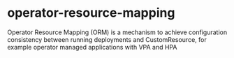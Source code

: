 # operator-resource-mapping
Operator Resource Mapping (ORM) is a mechanism to achieve configuration consistency between running deployments and CustomResource, for example operator managed applications with VPA and HPA
